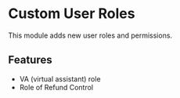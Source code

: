 # Custom User Roles

This module adds new user roles and permissions.

## Features

- VA (virtual assistant) role
- Role of Refund Control